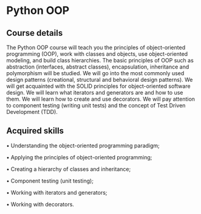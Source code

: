 # Python OOP
## Course details
The Python OOP course will teach you the principles of object-oriented programming (OOP), work with classes and objects, use object-oriented modeling, and build class hierarchies.
The basic principles of OOP such as abstraction (interfaces, abstract classes), encapsulation, inheritance and polymorphism will be studied. 
We will go into the most commonly used design patterns (creational, structural and behavioral design patterns). 
We will get acquainted with the SOLID principles for object-oriented software design. We will learn what iterators and generators are and how to use them. 
We will learn how to create and use decorators. We will pay attention to component testing (writing unit tests) and the concept of Test Driven Development (TDD).

## Acquired skills

• Understanding the object-oriented programming paradigm;

• Applying the principles of object-oriented programming;

• Creating a hierarchy of classes and inheritance;

• Component testing (unit testing);

• Working with iterators and generators;

• Working with decorators.
